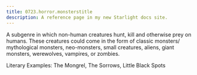```yaml
---
title: 0723.horror.monsterstitle
description: A reference page in my new Starlight docs site.
---
```

A subgenre in which non-human creatures hunt, 
kill and otherwise prey on humans. 
These creatures could come in the form of classic monsters/ mythological monsters, 
neo-monsters, small creatures, aliens, giant monsters, 
werewolves, vampires, or zombies. 

Literary Examples: The Mongrel, The Sorrows, Little Black Spots
